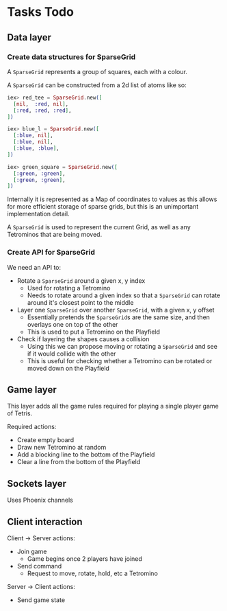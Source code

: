# Tasks Todo

## Data layer

### Create data structures for SparseGrid

A `SparseGrid` represents a group of squares, each with a colour.

A `SparseGrid` can be constructed from a 2d list of atoms like so:

```elixir
iex> red_tee = SparseGrid.new([
  [nil,  :red, nil],
  [:red, :red, :red],
])

iex> blue_l = SparseGrid.new([
  [:blue, nil],
  [:blue, nil],
  [:blue, :blue],
])

iex> green_square = SparseGrid.new([
  [:green, :green],
  [:green, :green],
])
```

Internally it is represented as a Map of coordinates to values as this allows for more efficient
storage of sparse grids, but this is an unimportant implementation detail.

A `SparseGrid` is used to represent the current Grid, as well as any Tetrominos that are being moved.

### Create API for SparseGrid

We need an API to:

* Rotate a `SparseGrid` around a given x, y index
  * Used for rotating a Tetromino
  * Needs to rotate around a given index so that a `SparseGrid` can rotate around it's closest point to the middle
* Layer one `SparseGrid` over another `SparseGrid`, with a given x, y offset
  * Essentially pretends the `SparseGrid`s are the same size, and then overlays one on top of the other
  * This is used to put a Tetromino on the Playfield
* Check if layering the shapes causes a collision
  * Using this we can propose moving or rotating a `SparseGrid` and see if it would collide with the other
  * This is useful for checking whether a Tetromino can be rotated or moved down on the Playfield

## Game layer

This layer adds all the game rules required for playing a single player game of Tetris.

Required actions:

* Create empty board
* Draw new Tetromino at random
* Add a blocking line to the bottom of the Playfield
* Clear a line from the bottom of the Playfield


## Sockets layer

Uses Phoenix channels

## Client interaction

Client -> Server actions:

* Join game
  * Game begins once 2 players have joined
* Send command
  * Request to move, rotate, hold, etc a Tetromino

Server -> Client actions:

* Send game state
